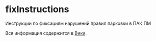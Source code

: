 # fixInstructions
Инструкции по фиксациям нарушений правил парковки в ПАК ПМ

Вся информация содержится в [Вики](https://github.com/theLonelyWarrior/fixInstructions/wiki/).
